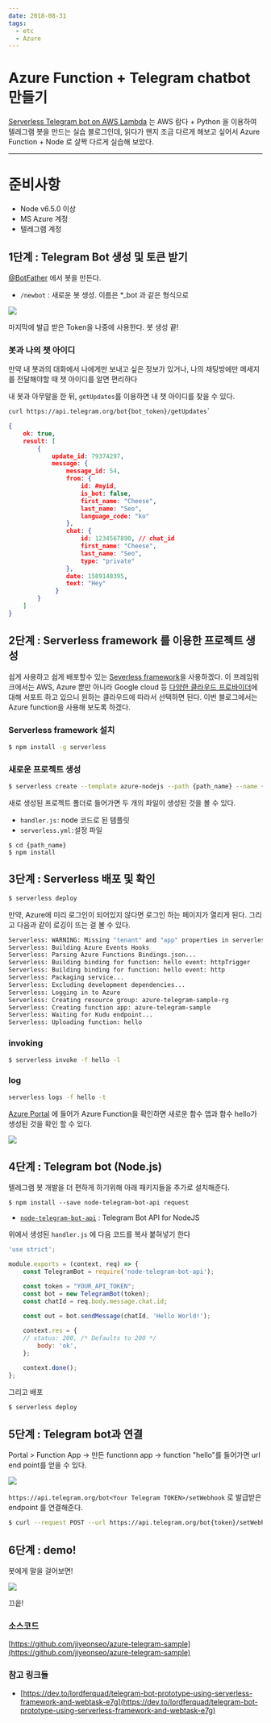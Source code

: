 ```yaml
---
date: 2018-08-31
tags: 
  - etc
  - Azure
---
```


# Azure Function + Telegram chatbot 만들기

[Serverless Telegram bot on AWS Lambda](https://hackernoon.com/serverless-telegram-bot-on-aws-lambda-851204d4236c) 는 AWS 람다 + Python 을 이용하여 텔레그램 봇을 만드는 실습 블로그인데, 읽다가 왠지 조금 다르게 해보고 싶어서 Azure Function + Node 로 살짝 다르게 실습해 보았다. 

***

# 준비사항
- Node v6.5.0 이상
- MS Azure 계정 
- 텔레그램 계정 


## 1단계 : Telegram Bot 생성 및 토큰 받기 

[@BotFather](https://web.telegram.org/#/im?p=@BotFather) 에서 봇을 만든다. 

- `/newbot` : 새로운 봇 생성. 이름은 *_bot 과 같은 형식으로

![](@assets/20180831/telegram_bot.png)

마지막에 발급 받은 Token을 나중에 사용한다. 봇 생성 끝!

### 봇과 나의 챗 아이디 

만약 내 봇과의 대화에서 나에게만 보내고 싶은 정보가 있거나, 나의 채팅방에만 메세지를 전달해야할 때 챗 아이디를 알면 편리하다

내 봇과 아무말을 한 뒤, `getUpdates`를 이용하면 내 챗 아이디를 찾을 수 있다. 

```sh
curl https://api.telegram.org/bot{bot_token}/getUpdates` 
```

```json
{
    ok: true,
    result: [
        {
            update_id: 79374297,
            message: {
                message_id: 54,
                from: {
                    id: #myid,
                    is_bot: false,
                    first_name: "Cheese",
                    last_name: "Seo",
                    language_code: "ko"
                },
                chat: {
                    id: 1234567890, // chat_id
                    first_name: "Cheese",
                    last_name: "Seo",
                    type: "private"
                },
                date: 1589148395,
                text: "Hey"
             }
        }
    ]
}
```

## 2단계 : Serverless framework 를 이용한 프로젝트 생성

쉽게 사용하고 쉽게 배포할수 있는 [Severless framework](https://serverless.com/framework/)을 사용하겠다. 이 프레임워크에서는 AWS, Azure 뿐만 아니라 Google cloud 등 [다양한 클라우드 프로바이더](https://serverless.com/framework/docs/)에 대해 서포트 하고 있으니 원하는 클라우드에 따라서 선택하면 된다. 이번 블로그에서는 Azure function을 사용해 보도록 하겠다. 

### Serverless framework 설치 

```sh
$ npm install -g serverless
```

### 새로운 프로젝트 생성  
```sh 
$ serverless create --template azure-nodejs --path {path_name} --name {my-unique-name}
```

새로 생성된 프로젝트 폴더로 들어가면 두 개의 파일이 생성된 것을 볼 수 있다. 

- `handler.js` : node 코드로 된 템플릿
- `serverless.yml` : 설정 파일 

```
$ cd {path_name}
$ npm install 
```

## 3단계 : Serverless 배포 및 확인 

```sh
$ serverless deploy
```

만약, Azure에 미리 로그인이 되어있지 않다면 로그인 하는 페이지가 열리게 된다. 
그리고 다음과 같이 로깅이 뜨는 걸 볼 수 있다. 

```sh
Serverless: WARNING: Missing "tenant" and "app" properties in serverless.yml. Without these properties, you can not publish the service to the Serverless Platform.
Serverless: Building Azure Events Hooks
Serverless: Parsing Azure Functions Bindings.json...
Serverless: Building binding for function: hello event: httpTrigger
Serverless: Building binding for function: hello event: http
Serverless: Packaging service...
Serverless: Excluding development dependencies...
Serverless: Logging in to Azure
Serverless: Creating resource group: azure-telegram-sample-rg
Serverless: Creating function app: azure-telegram-sample
Serverless: Waiting for Kudu endpoint...
Serverless: Uploading function: hello
```

### invoking 
```sh
$ serverless invoke -f hello -l
```

### log 
```sh
serverless logs -f hello -t
```
[Azure Portal](https://portal.azure.com/) 에 들어가 Azure Function을 확인하면 새로운 함수 앱과 함수 hello가 생성된 것을 확인 할 수 있다. 

![](@assets/20180831/azure-telegram-sample-function.png)


## 4단계 : Telegram bot (Node.js)

텔레그램 봇 개발을 더 편하게 하기위해 아래 패키지들을 추가로 설치해준다. 

```
$ npm install --save node-telegram-bot-api request
```

- [`node-telegram-bot-api`](https://github.com/yagop/node-telegram-bot-api) : Telegram Bot API for NodeJS


위에서 생성된 `handler.js` 에 다음 코드를 복사 붙혀넣기 한다
```js
'use strict';

module.exports = (context, req) => {
    const TelegramBot = require('node-telegram-bot-api');

    const token = "YOUR_API_TOKEN";
    const bot = new TelegramBot(token);
    const chatId = req.body.message.chat.id;

    const out = bot.sendMessage(chatId, 'Hello World!');
    
    context.res = {
    // status: 200, /* Defaults to 200 */
        body: 'ok',
    };    

    context.done();
};
```

그리고 배포 

```sh
$ serverless deploy
```

## 5단계 : Telegram bot과 연결
 
Portal > Function App -> 만든 functionn app -> function "hello"를 들어가면 url end point를 얻을 수 있다. 

![](@assets/20180831/azure-telegram-sample.png)

`https://api.telegram.org/bot<Your Telegram TOKEN>/setWebhook` 로 
	발급받은 endpoint 를 연결해준다. 

```sh 
$ curl --request POST --url https://api.telegram.org/bot{token}/setWebhook --header 'content-type: application/json' --data '{"url": "{end-point}"}'
```

## 6단계 : demo!

봇에게 말을 걸어보면! 

![](@assets/20180831/Telegram_Web.png)

끄읕! 

### 소스코드 

[https://github.com/jiyeonseo/azure-telegram-sample](https://github.com/jiyeonseo/azure-telegram-sample)

### 참고 링크들 
- [https://dev.to/lordferquad/telegram-bot-prototype-using-serverless-framework-and-webtask-e7g](https://dev.to/lordferquad/telegram-bot-prototype-using-serverless-framework-and-webtask-e7g)
